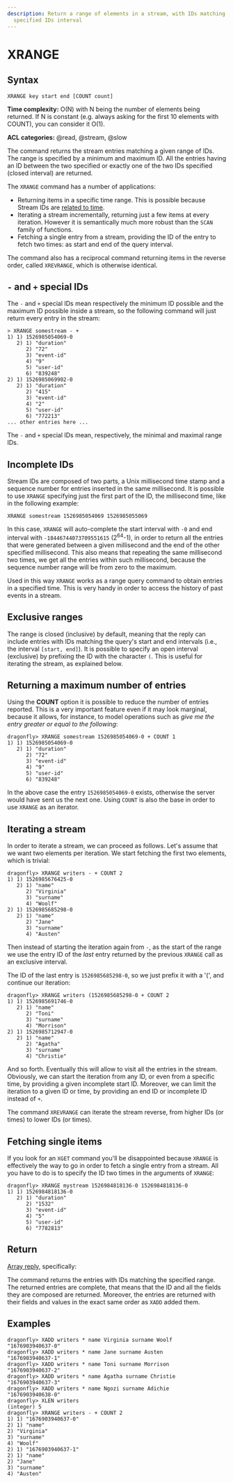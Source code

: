 ```yaml
---
description: Return a range of elements in a stream, with IDs matching the
  specified IDs interval
---
```


# XRANGE

## Syntax

    XRANGE key start end [COUNT count]

**Time complexity:** O(N) with N being the number of elements being returned. If N is constant (e.g. always asking for the first 10 elements with COUNT), you can consider it O(1).

**ACL categories:** @read, @stream, @slow

The command returns the stream entries matching a given range of IDs.
The range is specified by a minimum and maximum ID. All the entries having
an ID between the two specified or exactly one of the two IDs specified
(closed interval) are returned.

The `XRANGE` command has a number of applications:

* Returning items in a specific time range. This is possible because
  Stream IDs are [related to time](https://redis.io/topics/streams-intro).
* Iterating a stream incrementally, returning just
  a few items at every iteration. However it is semantically much more
  robust than the `SCAN` family of functions.
* Fetching a single entry from a stream, providing the ID of the entry
  to fetch two times: as start and end of the query interval.

The command also has a reciprocal command returning items in the
reverse order, called `XREVRANGE`, which is otherwise identical.

## `-` and `+` special IDs

The `-` and `+` special IDs mean respectively the minimum ID possible
and the maximum ID possible inside a stream, so the following command
will just return every entry in the stream:

```
> XRANGE somestream - +
1) 1) 1526985054069-0
   2) 1) "duration"
      2) "72"
      3) "event-id"
      4) "9"
      5) "user-id"
      6) "839248"
2) 1) 1526985069902-0
   2) 1) "duration"
      2) "415"
      3) "event-id"
      4) "2"
      5) "user-id"
      6) "772213"
... other entries here ...
```

The `-` and `+` special IDs mean, respectively, the minimal and maximal range IDs.

## Incomplete IDs

Stream IDs are composed of two parts, a Unix millisecond time stamp and a
sequence number for entries inserted in the same millisecond. It is possible
to use `XRANGE` specifying just the first part of the ID, the millisecond time,
like in the following example:

```shell
XRANGE somestream 1526985054069 1526985055069
```

In this case, `XRANGE` will auto-complete the start interval with `-0`
and end interval with `-18446744073709551615` (2<sup>64</sup>-1), in order to return all the
entries that were generated between a given millisecond and the end of
the other specified millisecond. This also means that repeating the same
millisecond two times, we get all the entries within such millisecond,
because the sequence number range will be from zero to the maximum.

Used in this way `XRANGE` works as a range query command to obtain entries
in a specified time. This is very handy in order to access the history
of past events in a stream.

## Exclusive ranges

The range is closed (inclusive) by default, meaning that the reply can include
entries with IDs matching the query's start and end intervals (i.e., the interval `[start, end]`). It is possible
to specify an open interval (exclusive) by prefixing the ID with the
character `(`. This is useful for iterating the stream, as explained below.

## Returning a maximum number of entries

Using the **COUNT** option it is possible to reduce the number of entries
reported. This is a very important feature even if it may look marginal,
because it allows, for instance, to model operations such as *give me
the entry greater or equal to the following*:

```shell
dragonfly> XRANGE somestream 1526985054069-0 + COUNT 1
1) 1) 1526985054069-0
   2) 1) "duration"
      2) "72"
      3) "event-id"
      4) "9"
      5) "user-id"
      6) "839248"
```

In the above case the entry `1526985054069-0` exists, otherwise the server
would have sent us the next one. Using `COUNT` is also the base in order to
use `XRANGE` as an iterator.

## Iterating a stream

In order to iterate a stream, we can proceed as follows. Let's assume that
we want two elements per iteration. We start fetching the first two
elements, which is trivial:

```
dragonfly> XRANGE writers - + COUNT 2
1) 1) 1526985676425-0
   2) 1) "name"
      2) "Virginia"
      3) "surname"
      4) "Woolf"
2) 1) 1526985685298-0
   2) 1) "name"
      2) "Jane"
      3) "surname"
      4) "Austen"
```

Then instead of starting the iteration again from `-`, as the start
of the range we use the entry ID of the *last* entry returned by the
previous `XRANGE` call as an exclusive interval.

The ID of the last entry is `1526985685298-0`, so we just prefix it
with a '(', and continue our iteration:

```
dragonfly> XRANGE writers (1526985685298-0 + COUNT 2
1) 1) 1526985691746-0
   2) 1) "name"
      2) "Toni"
      3) "surname"
      4) "Morrison"
2) 1) 1526985712947-0
   2) 1) "name"
      2) "Agatha"
      3) "surname"
      4) "Christie"
```

And so forth. Eventually this will allow to visit all the entries in the
stream. Obviously, we can start the iteration from any ID, or even from
a specific time, by providing a given incomplete start ID. Moreover, we
can limit the iteration to a given ID or time, by providing an end
ID or incomplete ID instead of `+`.

The command `XREVRANGE` can iterate the stream reverse, from higher IDs
(or times) to lower IDs (or times).

## Fetching single items

If you look for an `XGET` command you'll be disappointed because `XRANGE`
is effectively the way to go in order to fetch a single entry from a
stream. All you have to do is to specify the ID two times in the arguments
of `XRANGE`:

```
dragonfly> XRANGE mystream 1526984818136-0 1526984818136-0
1) 1) 1526984818136-0
   2) 1) "duration"
      2) "1532"
      3) "event-id"
      4) "5"
      5) "user-id"
      6) "7782813"
```

## Return

[Array reply](https://redis.io/docs/reference/protocol-spec/#arrays), specifically:

The command returns the entries with IDs matching the specified range.
The returned entries are complete, that means that the ID and all the fields
they are composed are returned. Moreover, the entries are returned with
their fields and values in the exact same order as `XADD` added them.

## Examples

```shell
dragonfly> XADD writers * name Virginia surname Woolf
"1676903940637-0"
dragonfly> XADD writers * name Jane surname Austen
"1676903940637-1"
dragonfly> XADD writers * name Toni surname Morrison
"1676903940637-2"
dragonfly> XADD writers * name Agatha surname Christie
"1676903940637-3"
dragonfly> XADD writers * name Ngozi surname Adichie
"1676903940638-0"
dragonfly> XLEN writers
(integer) 5
dragonfly> XRANGE writers - + COUNT 2
1) 1) "1676903940637-0"
2) 1) "name"
2) "Virginia"
3) "surname"
4) "Woolf"
2) 1) "1676903940637-1"
2) 1) "name"
2) "Jane"
3) "surname"
4) "Austen"
```

